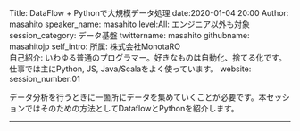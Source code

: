 Title: DataFlow + Pythonで大規模データ処理
date:2020-01-04 20:00
Author: masahito
speaker_name: masahito
level:All: エンジニア以外も対象
session_category: データ基盤
twittername: masahito
githubname: masahitojp
self_intro: 所属: 株式会社MonotaRO<br>自己紹介: いわゆる普通のプログラマー。好きなものは自動化、捨てる化です。仕事では主にPython, JS, Java/Scalaをよく使っています。
website:
session_number:01

データ分析を行うときに一箇所にデータを集めていくことが必要です。本セッションではそのための方法としてDataflowとPythonを紹介します。

---
